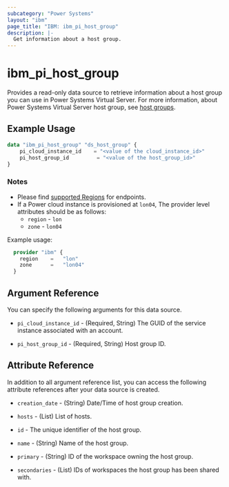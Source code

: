```yaml
---
subcategory: "Power Systems"
layout: "ibm"
page_title: "IBM: ibm_pi_host_group"
description: |-
  Get information about a host group.
---
```


# ibm_pi_host_group

Provides a read-only data source to retrieve information about a host group you can use in Power Systems Virtual Server. For more information, about Power Systems Virtual Server host group, see [host groups](https://cloud.ibm.com/apidocs/power-cloud#endpoint).

## Example Usage

```terraform
data "ibm_pi_host_group" "ds_host_group" {
    pi_cloud_instance_id    = "<value of the cloud_instance_id>"
    pi_host_group_id         = "<value of the host_group_id>"
}
```

### Notes

- Please find [supported Regions](https://cloud.ibm.com/apidocs/power-cloud#endpoint) for endpoints.
- If a Power cloud instance is provisioned at `lon04`, The provider level attributes should be as follows:
  - `region` - `lon`
  - `zone` - `lon04`
  
Example usage:

  ```terraform
    provider "ibm" { 
      region    =   "lon"
      zone      =   "lon04"
    }
  ```

## Argument Reference

You can specify the following arguments for this data source.

- `pi_cloud_instance_id` - (Required, String) The GUID of the service instance associated with an account.

- `pi_host_group_id` - (Required, String) Host group ID.

## Attribute Reference

In addition to all argument reference list, you can access the following attribute references after your data source is created.

- `creation_date` - (String) Date/Time of host group creation.

- `hosts` - (List) List of hosts.
  
- `id` - The unique identifier of the host group.

- `name` - (String) Name of the host group.

- `primary` - (String) ID of the workspace owning the host group.

- `secondaries` - (List) IDs of workspaces the host group has been shared with.
